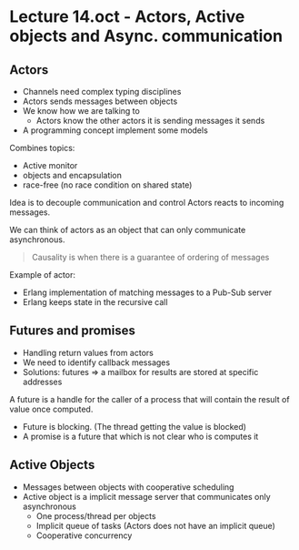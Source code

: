 # Lecture 14.oct - Actors, Active objects and Async. communication 

## Actors

- Channels need complex typing disciplines 
- Actors sends messages between objects
- We know how we are talking to 
  - Actors know the other actors it is sending messages it sends 
- A programming concept implement some models

Combines topics: 
- Active monitor
- objects and encapsulation
- race-free (no race condition on shared state) 

Idea is to decouple communication and control 
Actors reacts to incoming messages.

We can think of actors as an object that can only communicate asynchronous.  

> Causality is when there is a guarantee of ordering of messages 

Example of actor: 
- Erlang implementation of matching messages to a Pub-Sub server 
- Erlang keeps state in the recursive call

## Futures and promises

- Handling return values from actors 
- We need to identify callback messages 
- Solutions: futures => a mailbox for results are stored at specific addresses 

A future is a handle for the caller of a process that will contain the result of value once computed. 
- Future is blocking. (The thread getting the value is blocked)
- A promise is a future that which is not clear who is computes it


## Active Objects 

- Messages between objects with cooperative scheduling
- Active object is a implicit message server that communicates only asynchronous
  - One process/thread per objects
  - Implicit queue of tasks (Actors does not have an implicit queue)
  - Cooperative concurrency 